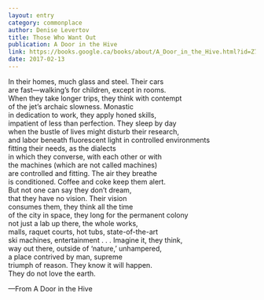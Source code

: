 ```yaml
---
layout: entry
category: commonplace
author: Denise Levertov
title: Those Who Want Out
publication: A Door in the Hive
link: https://books.google.ca/books/about/A_Door_in_the_Hive.html?id=Z7ja367ovMoC
date: 2017-02-13
---
```


In their homes, much glass and steel. Their cars
<br> are fast—walking’s for children, except in rooms.
<br> When they take longer trips, they think with contempt
<br> of the jet’s archaic slowness. Monastic
<br> in dedication to work, they apply honed skills,
<br> impatient of less than perfection. They sleep by day
<br> when the bustle of lives might disturb their research,
<br> and labor beneath fluorescent light in controlled environments
<br> fitting their needs, as the dialects
<br> in which they converse, with each other or with 
<br> the machines (which are not called machines)
<br> are controlled and fitting. The air they breathe
<br> is conditioned. Coffee and coke keep them alert.
<br> But not one can say they don’t dream,
<br> that they have no vision. Their vision
<br> consumes them, they think all the time
<br> of the city in space, they long for the permanent colony
<br> not just a lab up there, the whole works,
<br> malls, raquet courts, hot tubs, state-of-the-art
<br> ski machines, entertainment . . . Imagine it, they think,
<br> way out there, outside of ‘nature,’ unhampered,
<br> a place contrived by man, supreme
<br> triumph of reason. They know it will happen.
<br> They do not love the earth.


—From A Door in the Hive
